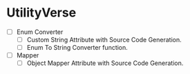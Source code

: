 # UtilityVerse

- [ ] Enum Converter
	- [ ] Custom String Attribute with Source Code Generation.
	- [ ] Enum To String Converter function.
- [ ] Mapper
	- [ ] Object Mapper Attribute with Source Code Generation.
